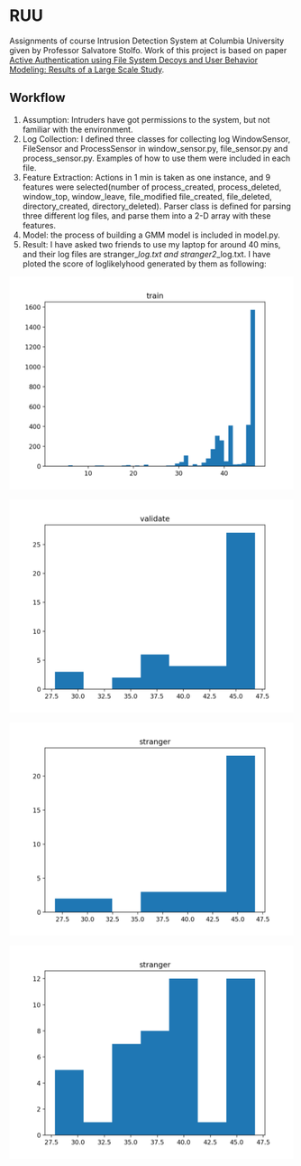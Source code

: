 # RUU
Assignments of course Intrusion Detection System at Columbia University given by Professor Salvatore Stolfo. Work of this project is based on paper [Active Authentication using File System Decoys and User Behavior Modeling: Results of a Large Scale Study](https://www.sciencedirect.com/science/article/pii/S0167404818311258). 

## Workflow
1. Assumption: Intruders have got permissions to the system, but not familiar with the environment.
2. Log Collection: I defined three classes for collecting log WindowSensor, FileSensor and ProcessSensor in window_sensor.py, file_sensor.py and process_sensor.py. Examples of how to use them were included in each file. 
3. Feature Extraction: Actions in 1 min is taken as one instance, and 9 features were selected(number of process_created, process_deleted, window_top, window_leave, file_modified file_created, file_deleted, directory_created, directory_deleted). Parser class is defined for parsing three different log files, and parse them into a 2-D array with these features.
4. Model: the process of building a GMM model is included in model.py. 
5. Result: I have asked two friends to use my laptop for around 40 mins, and their log files are stranger_*_log.txt and stranger2_*_log.txt. I have ploted the score of loglikelyhood generated by them as following: 

![Training data](https://github.com/YiyangQian/IDS_Active_Authentication/blob/master/train.png)

![Validate data](https://github.com/YiyangQian/IDS_Active_Authentication/blob/master/validate.png)

![Stranger1 data](https://github.com/YiyangQian/IDS_Active_Authentication/blob/master/stranger.png)

![Stranger2 data](https://github.com/YiyangQian/IDS_Active_Authentication/blob/master/stranger2.png)


